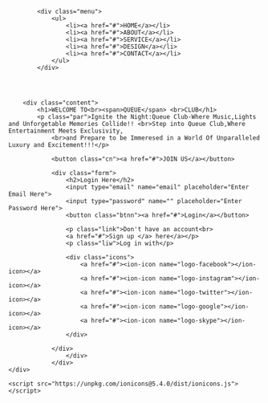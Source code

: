 <!DOCTYPE html>
<html lang="en">
<head>
  
  <title>QUEUE CLUB</title>
  <link rel="stylesheet" href="new 2.css">

</head>
<body>
  <div class="main">
    <div class="navbar">
      <div class="icon">
        
      

            <div class="menu">
                <ul>
                    <li><a href="#">HOME</a></li>
                    <li><a href="#">ABOUT</a></li>
                    <li><a href="#">SERVICE</a></li>
                    <li><a href="#">DESIGN</a></li>
                    <li><a href="#">CONTACT</a></li>
                </ul>
            </div>

            

        
        <div class="content">
            <h1>WELCOME TO<br><span>QUEUE</span> <br>CLUB</h1>
            <p class="par">Ignite the Night:Queue Club-Where Music,Lights and Unforgetable Memories Collide!! <br>Step into Queue Club,Where Entertainment Meets Exclusivity, 
                <br>and Prepare to be Immeresed in a World Of Unparalleled Luxury and Excitement!!!</p>

                <button class="cn"><a href="#">JOIN US</a></button>

                <div class="form">
                    <h2>Login Here</h2>
                    <input type="email" name="email" placeholder="Enter Email Here">
                    <input type="password" name="" placeholder="Enter Password Here">
                    <button class="btnn"><a href="#">Login</a></button>

                    <p class="link">Don't have an account<br>
                    <a href="#">Sign up </a> here</a></p>
                    <p class="liw">Log in with</p>

                    <div class="icons">
                        <a href="#"><ion-icon name="logo-facebook"></ion-icon></a>
                        <a href="#"><ion-icon name="logo-instagram"></ion-icon></a>
                        <a href="#"><ion-icon name="logo-twitter"></ion-icon></a>
                        <a href="#"><ion-icon name="logo-google"></ion-icon></a>
                        <a href="#"><ion-icon name="logo-skype"></ion-icon></a>
                    </div>

                </div>
                    </div>
                </div>
    </div>
  </div>

    <script src="https://unpkg.com/ionicons@5.4.0/dist/ionicons.js"></script>
</body>
</html>
